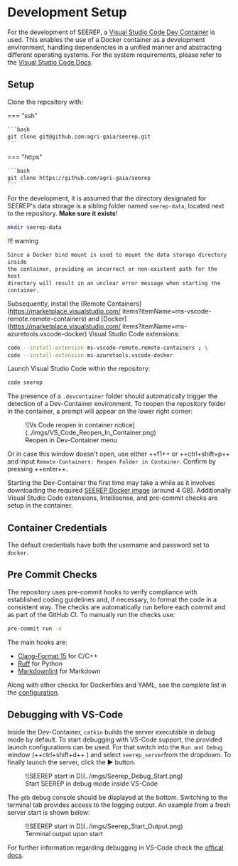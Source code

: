 # Development Setup

For the development of SEEREP, a
[Visual Studio Code Dev Container](https://code.visualstudio.com/docs/devcontainers/containers)
is used. This enables the use of a Docker container as a development environment,
handling dependencies in a unified manner and abstracting different operating
systems. For the system requirements, please refer to the
[Visual Studio Code Docs](https://code.visualstudio.com/docs/devcontainers/containers#_system-requirements).

## Setup

Clone the repository with:

<!-- markdownlint-disable MD046 -->
=== "ssh"

    ```bash
    git clone git@github.com:agri-gaia/seerep.git
    ```

=== "https"

    ```bash
    git clone https://github.com/agri-gaia/seerep
    ```

For the development, it is assumed that the directory designated for SEEREP's
data storage is a sibling folder named `seerep-data`, located next to the
repository. **Make sure it exists**!

```bash
mkdir seerep-data
```

!!! warning

    Since a Docker bind mount is used to mount the data storage directory inside
    the container, providing an incorrect or non-existent path for the host
    directory will result in an unclear error message when starting the container.

<!-- markdownlint-enable MD046 -->

Subsequently, install the [Remote Containers](https://marketplace.visualstudio.com/
items?itemName=ms-vscode-remote.remote-containers) and [Docker](https://marketplace.visualstudio.com/
items?itemName=ms-azuretools.vscode-docker) Visual Studio Code extensions:

```bash
code --install-extension ms-vscode-remote.remote-containers ; \
code --install-extension ms-azuretools.vscode-docker
```

Launch Visual Studio Code within the repository:

```bash
code seerep
```

The presence of a `.devcontainer` folder should automatically trigger the
detection of a Dev-Container environment. To reopen the repository folder in the
container, a prompt will appear on the lower right corner:

<figure markdown>
  ![Vs Code reopen in container notice](../imgs/VS_Code_Reopen_In_Container.png)
  <figcaption> Reopen in Dev-Container menu </figcaption>
</figure>

Or in case this window doesn't open, use either ++f1++ or ++ctrl+shift+p++ and input
`Remote-Containers: Reopen Folder in Container`. Confirm by pressing ++enter++.

Starting the Dev-Container the first time may take a while as it involves
downloading the required
[SEEREP Docker image](https://github.com/agri-gaia/seerep/pkgs/container/seerep_base)
(around 4 GB). Additionally Visual Studio Code extensions, Intellisense, and
pre-commit checks are setup in the container.

## Container Credentials

The default credentials have both the username and password set to `docker`.

## Pre Commit Checks

The repository uses pre-commit hooks to verify compliance with established coding
guidelines and, if necessary, to format the code in a consistent way. The checks
are automatically run before each commit and as part of the GitHub CI. To
manually run the checks use:

```bash
pre-commit run -a
```

The main hooks are:

- [Clang-Format 15](https://clang.llvm.org/docs/ClangFormat.html) for C/C++
- [Ruff](https://docs.astral.sh/ruff/) for Python
- [Markdownlint](https://github.com/igorshubovych/markdownlint-cli) for Markdown

Along with other checks for Dockerfiles and YAML, see the complete list in the
[configuration](https://github.com/agri-gaia/seerep/blob/main/.pre-commit-config.yaml).

## Debugging with VS-Code

Inside the Dev-Container, `catkin` builds the server executable in debug mode by
default. To start debugging with VS-Code support, the provided launch
configurations can be used. For that switch into the `Run and Debug` window
(++ctrl+shift+d++ ) and select `seerep_server`from the dropdown. To finally
launch the server, click the :arrow_forward: button.

<figure markdown>
  ![SEEREP start in D](../imgs/Seerep_Debug_Start.png)
  <figcaption> Start SEEREP in debug mode inside VS-Code </figcaption>
</figure>

The `gdb` debug console should be displayed at the bottom.
Switching to the terminal tab provides access to the logging output.
An example from a fresh server start is shown below:

<figure markdown>
  ![SEEREP start in D](../imgs/Seerep_Start_Output.png)
  <figcaption> Terminal output upon start </figcaption>
</figure>

For further information regarding debugging in VS-Code check the
[offical docs](https://code.visualstudio.com/docs/editor/debugging).
